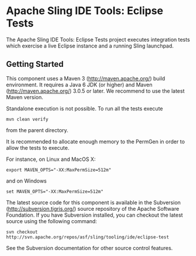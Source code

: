 Apache Sling IDE Tools: Eclipse Tests
===

The Apache Sling IDE Tools: Eclipse Tests project executes integration
tests which exercise a live Eclipse instance and a running Sling
launchpad. 

Getting Started
---

This component uses a Maven 3 (http://maven.apache.org/) build environment. 
It requires a Java 6 JDK (or higher) and Maven (http://maven.apache.org/)
3.0.5 or later. We recommend to use the latest Maven version.

Standalone execution is not possible. To run all the tests execute

    mvn clean verify

from the parent directory.

It is recommended to allocate enough memory to the PermGen in order to 
allow the tests to execute.

For instance, on Linux and MacOS X:

	export MAVEN_OPTS="-XX:MaxPermSize=512m"
	
and on Windows

	set MAVEN_OPTS="-XX:MaxPermSize=512m"

The latest source code for this component is available in the
Subversion (http://subversion.tigris.org/) source repository of
the Apache Software Foundation. If you have Subversion installed,
you can checkout the latest source using the following command:

    svn checkout http://svn.apache.org/repos/asf/sling/tooling/ide/eclipse-test

See the Subversion documentation for other source control features.
